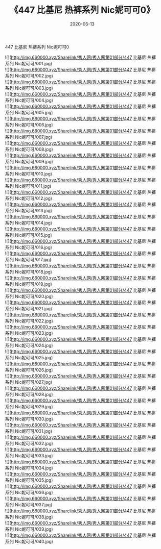 ﻿---
layout: post
title:  《447 比基尼 热裤系列 Nic妮可可0》
date:   2020-06-13
img: http://img.660000.xyz/Sharelink/秀人网/秀人网第01部分/447 比基尼 热裤系列 Nic妮可可0/000.jpg
categories: [美女, 清纯, 唯美]
---

447 比基尼 热裤系列 Nic妮可可0

  ![](http://img.660000.xyz/Sharelink/秀人网/秀人网第01部分/447 比基尼 热裤系列 Nic妮可可/001.jpg) <br> ![](http://img.660000.xyz/Sharelink/秀人网/秀人网第01部分/447 比基尼 热裤系列 Nic妮可可/002.jpg) <br> ![](http://img.660000.xyz/Sharelink/秀人网/秀人网第01部分/447 比基尼 热裤系列 Nic妮可可/003.jpg) <br> ![](http://img.660000.xyz/Sharelink/秀人网/秀人网第01部分/447 比基尼 热裤系列 Nic妮可可/004.jpg) <br> ![](http://img.660000.xyz/Sharelink/秀人网/秀人网第01部分/447 比基尼 热裤系列 Nic妮可可/005.jpg) <br> ![](http://img.660000.xyz/Sharelink/秀人网/秀人网第01部分/447 比基尼 热裤系列 Nic妮可可/006.jpg) <br> ![](http://img.660000.xyz/Sharelink/秀人网/秀人网第01部分/447 比基尼 热裤系列 Nic妮可可/007.jpg) <br> ![](http://img.660000.xyz/Sharelink/秀人网/秀人网第01部分/447 比基尼 热裤系列 Nic妮可可/008.jpg) <br> ![](http://img.660000.xyz/Sharelink/秀人网/秀人网第01部分/447 比基尼 热裤系列 Nic妮可可/009.jpg) <br> ![](http://img.660000.xyz/Sharelink/秀人网/秀人网第01部分/447 比基尼 热裤系列 Nic妮可可/010.jpg) <br> ![](http://img.660000.xyz/Sharelink/秀人网/秀人网第01部分/447 比基尼 热裤系列 Nic妮可可/011.jpg) <br> ![](http://img.660000.xyz/Sharelink/秀人网/秀人网第01部分/447 比基尼 热裤系列 Nic妮可可/012.jpg) <br> ![](http://img.660000.xyz/Sharelink/秀人网/秀人网第01部分/447 比基尼 热裤系列 Nic妮可可/013.jpg) <br> ![](http://img.660000.xyz/Sharelink/秀人网/秀人网第01部分/447 比基尼 热裤系列 Nic妮可可/014.jpg) <br> ![](http://img.660000.xyz/Sharelink/秀人网/秀人网第01部分/447 比基尼 热裤系列 Nic妮可可/015.jpg) <br> ![](http://img.660000.xyz/Sharelink/秀人网/秀人网第01部分/447 比基尼 热裤系列 Nic妮可可/016.jpg) <br> ![](http://img.660000.xyz/Sharelink/秀人网/秀人网第01部分/447 比基尼 热裤系列 Nic妮可可/017.jpg) <br> ![](http://img.660000.xyz/Sharelink/秀人网/秀人网第01部分/447 比基尼 热裤系列 Nic妮可可/018.jpg) <br> ![](http://img.660000.xyz/Sharelink/秀人网/秀人网第01部分/447 比基尼 热裤系列 Nic妮可可/019.jpg) <br> ![](http://img.660000.xyz/Sharelink/秀人网/秀人网第01部分/447 比基尼 热裤系列 Nic妮可可/020.jpg) <br> ![](http://img.660000.xyz/Sharelink/秀人网/秀人网第01部分/447 比基尼 热裤系列 Nic妮可可/021.jpg) <br> ![](http://img.660000.xyz/Sharelink/秀人网/秀人网第01部分/447 比基尼 热裤系列 Nic妮可可/022.jpg) <br> ![](http://img.660000.xyz/Sharelink/秀人网/秀人网第01部分/447 比基尼 热裤系列 Nic妮可可/023.jpg) <br> ![](http://img.660000.xyz/Sharelink/秀人网/秀人网第01部分/447 比基尼 热裤系列 Nic妮可可/024.jpg) <br> ![](http://img.660000.xyz/Sharelink/秀人网/秀人网第01部分/447 比基尼 热裤系列 Nic妮可可/025.jpg) <br> ![](http://img.660000.xyz/Sharelink/秀人网/秀人网第01部分/447 比基尼 热裤系列 Nic妮可可/026.jpg) <br> ![](http://img.660000.xyz/Sharelink/秀人网/秀人网第01部分/447 比基尼 热裤系列 Nic妮可可/027.jpg) <br> ![](http://img.660000.xyz/Sharelink/秀人网/秀人网第01部分/447 比基尼 热裤系列 Nic妮可可/028.jpg) <br> ![](http://img.660000.xyz/Sharelink/秀人网/秀人网第01部分/447 比基尼 热裤系列 Nic妮可可/029.jpg) <br> ![](http://img.660000.xyz/Sharelink/秀人网/秀人网第01部分/447 比基尼 热裤系列 Nic妮可可/030.jpg) <br> ![](http://img.660000.xyz/Sharelink/秀人网/秀人网第01部分/447 比基尼 热裤系列 Nic妮可可/031.jpg) <br> ![](http://img.660000.xyz/Sharelink/秀人网/秀人网第01部分/447 比基尼 热裤系列 Nic妮可可/032.jpg) <br> ![](http://img.660000.xyz/Sharelink/秀人网/秀人网第01部分/447 比基尼 热裤系列 Nic妮可可/033.jpg) <br> ![](http://img.660000.xyz/Sharelink/秀人网/秀人网第01部分/447 比基尼 热裤系列 Nic妮可可/034.jpg) <br> ![](http://img.660000.xyz/Sharelink/秀人网/秀人网第01部分/447 比基尼 热裤系列 Nic妮可可/035.jpg) <br> ![](http://img.660000.xyz/Sharelink/秀人网/秀人网第01部分/447 比基尼 热裤系列 Nic妮可可/036.jpg) <br> ![](http://img.660000.xyz/Sharelink/秀人网/秀人网第01部分/447 比基尼 热裤系列 Nic妮可可/037.jpg) <br> ![](http://img.660000.xyz/Sharelink/秀人网/秀人网第01部分/447 比基尼 热裤系列 Nic妮可可/038.jpg) <br> ![](http://img.660000.xyz/Sharelink/秀人网/秀人网第01部分/447 比基尼 热裤系列 Nic妮可可/039.jpg) <br> ![](http://img.660000.xyz/Sharelink/秀人网/秀人网第01部分/447 比基尼 热裤系列 Nic妮可可/040.jpg) <br>